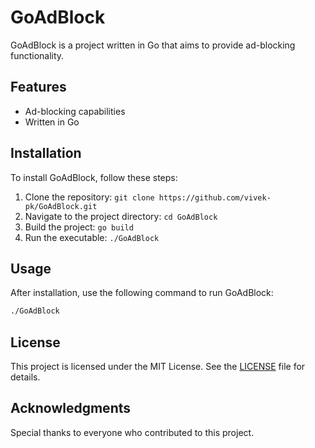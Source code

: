 # GoAdBlock

GoAdBlock is a project written in Go that aims to provide ad-blocking functionality.

## Features

- Ad-blocking capabilities
- Written in Go

## Installation

To install GoAdBlock, follow these steps:
1. Clone the repository: `git clone https://github.com/vivek-pk/GoAdBlock.git`
2. Navigate to the project directory: `cd GoAdBlock`
3. Build the project: `go build`
4. Run the executable: `./GoAdBlock`

## Usage

After installation, use the following command to run GoAdBlock:
```sh
./GoAdBlock
```
## License
This project is licensed under the MIT License. See the [LICENSE](https://github.com/vivek-pk/GoAdBlock/tree/development?tab=License-1-ov-file)  file for details.

## Acknowledgments
Special thanks to everyone who contributed to this project.
